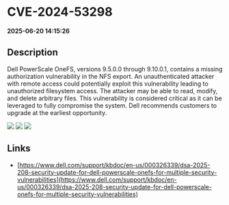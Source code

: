 # CVE-2024-53298

**2025-06-20 14:15:26**

## Description
Dell PowerScale OneFS, versions 9.5.0.0 through 9.10.0.1, contains a missing authorization vulnerability in the NFS export. An unauthenticated attacker with remote access could potentially exploit this vulnerability leading to unauthorized filesystem access. The attacker may be able to read, modify, and delete arbitrary files. This vulnerability is considered critical as it can be leveraged to fully compromise the system. Dell recommends customers to upgrade at the earliest opportunity.

![](https://img.shields.io/static/v1?label=Score&message=9.8&color=red)
![](https://img.shields.io/static/v1?label=Severity&message=CRITICAL&color=red)
![](https://img.shields.io/static/v1?label=CWE&message=Auth&color=green)

## Links
- [https://www.dell.com/support/kbdoc/en-us/000326339/dsa-2025-208-security-update-for-dell-powerscale-onefs-for-multiple-security-vulnerabilities](https://www.dell.com/support/kbdoc/en-us/000326339/dsa-2025-208-security-update-for-dell-powerscale-onefs-for-multiple-security-vulnerabilities)
